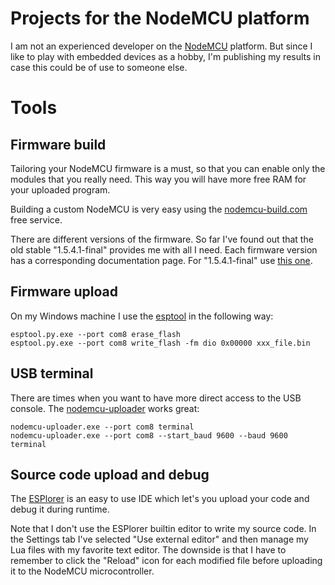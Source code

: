 # Projects for the NodeMCU platform

I am not an experienced developer on the [NodeMCU](http://www.nodemcu.com) platform. But since I like to play with embedded devices as a hobby, I'm publishing my results in case this could be of use to someone else.

# Tools

## Firmware build

Tailoring your NodeMCU firmware is a must, so that you can enable only the modules that you really need. This way you will have more free RAM for your uploaded program.

Building a custom NodeMCU is very easy using the [nodemcu-build.com](https://nodemcu-build.com/) free service.

There are different versions of the firmware. So far I've found out that the old stable "1.5.4.1-final" provides me with all I need. Each firmware version has a corresponding documentation page. For "1.5.4.1-final" use [this one](http://nodemcu.readthedocs.io/en/1.5.4.1-final/).

## Firmware upload

On my Windows machine I use the [esptool](https://github.com/espressif/esptool) in the following way:
```
esptool.py.exe --port com8 erase_flash
esptool.py.exe --port com8 write_flash -fm dio 0x00000 xxx_file.bin
```

## USB terminal

There are times when you want to have more direct access to the USB console. The [nodemcu-uploader](https://github.com/kmpm/nodemcu-uploader) works great:
```
nodemcu-uploader.exe --port com8 terminal
nodemcu-uploader.exe --port com8 --start_baud 9600 --baud 9600 terminal
```

## Source code upload and debug

The [ESPlorer](https://esp8266.ru/esplorer/) is an easy to use IDE which let's you upload your code and debug it during runtime.

Note that I don't use the ESPlorer builtin editor to write my source code. In the Settings tab I've selected "Use external editor" and then manage my Lua files with my favorite text editor. The downside is that I have to remember to click the "Reload" icon for each modified file before uploading it to the NodeMCU microcontroller.
